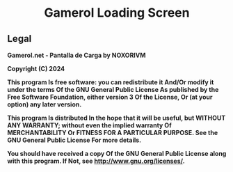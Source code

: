 <h1 align='center'>Gamerol Loading Screen</a></h1><p align='center'><b>

## Legal

Gamerol.net - Pantalla de Carga by NOXORIVM

Copyright (C) 2024

This program Is free software: you can redistribute it And/Or modify it under the terms Of the GNU General Public License As published by the Free Software Foundation, either version 3 Of the License, Or (at your option) any later version.

This program Is distributed In the hope that it will be useful, but WITHOUT ANY WARRANTY; without even the implied warranty Of MERCHANTABILITY Or FITNESS FOR A PARTICULAR PURPOSE. See the GNU General Public License For more details.

You should have received a copy Of the GNU General Public License along with this program. If Not, see <http://www.gnu.org/licenses/>.
